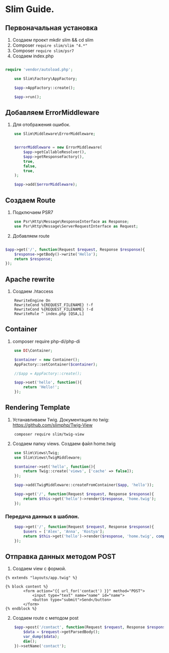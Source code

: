 # Slim Guide.
## Первоначальная установка
1. Создаем проект mkdir slim && cd slim
2. Composer `require slim/slim "4.*"`
3. Composer `require slim/psr7`
4. Создаем index.php
```php

require 'vendor/autoload.php';

    use Slim\Factory\AppFactory;

    $app->AppFactory::create();

    $app->run();

```
## Добавляем ErrorMiddleware
1. Для отображения ошибок.
```php
    use Slim\Middleware\ErrorMiddleware;


    $errorMiddleware = new ErrorMiddleware(
        $app->getCallableResolver(),
        $app->getResponseFactory(),
        true,
        false,
        true,
    );

    $app->add($errorMiddleware);

```
## Создаем Route
1. Подключаем PSR7
```php
    use Psr\Http\Message\ResponseInterface as Response;
    use Psr\Http\Message\ServerRequestInterface as Request;  
```
2. Добавляем route
```php

$app->get('/', function(Request $request, Response $response){
    $response->getBody()->write('Hello');
    return $response;
});

```
## Apache rewrite
1. Создаем .htaccess
```
    RewriteEngine On
    RewriteCond %{REQUEST_FILENAME} !-f
    RewriteCond %{REQUEST_FILENAME} !-d
    RewriteRule ^ index.php [QSA,L]
```
## Container
1. composer require php-di/php-di
```php
    use DI\Container;

    $container = new Container();
    AppFactory::setContainer($container);

    //$app = AppFactory::create();   

    $app->set('hello', function(){
        return 'Hello!';
    });

```
## Rendering Template
1. Устанавливаем Twig. Документация по twig: https://github.com/slimphp/Twig-View
```
    composer require slim/twig-view
```
2. Создаем папку views. Создаем файл home.twig
```php
    use Slim\Views\Twig;
    use Slim\Views\TwigMiddleware;

    $container->set('hello', function(){
        return Twig::create('views', ['cache' => false]);
    });

    $app->add(TwigMiddleware::createFromContainer($app, 'hello'));

    $app->get('/', function(Request $request, Response $response){
        return $this->get('hello')->render($response, 'home.twig');
    });
```
### Передача данных в шаблон.
```php
    $app->get('/', function(Request $request, Response $response){
        $users = ['Alex', 'Anna', 'Kostya'];
        return $this->get('hello')->render($response, 'home.twig', compact($users));
    });
```
## Отправка данных методом POST
1. Создаем view с формой.
```
{% extends "layouts/app.twig" %}

{% block content %}
        <form action="{{ url_for('contact') }}" method="POST">
            <input type="text" name="name" id="name">
            <button type="submit">Send</button>
        </form>
{% endblock %}
```
2. Создаем route c методом post
```php
    $app->post('/contact', function(Request $request, Response $response){
        $data = $request->getParsedBody();
        var_dump($data);
        die();
    })->setName('contact');
```


